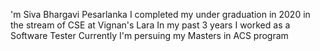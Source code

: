 'm Siva Bhargavi Pesarlanka
I completed my under graduation in 2020 in the stream of CSE at Vignan's Lara
In my past 3 years I worked as a Software Tester Currently
I'm persuing my Masters in ACS program
